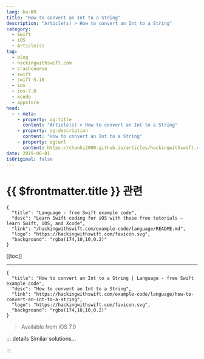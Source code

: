 ```yaml
---
lang: ko-KR
title: "How to convert an Int to a String"
description: "Article(s) > How to convert an Int to a String"
category:
  - Swift
  - iOS
  - Article(s)
tag: 
  - blog
  - hackingwithswift.com
  - crashcourse
  - swift
  - swift-5.10
  - ios
  - ios-7.0
  - xcode
  - appstore
head:
  - - meta:
    - property: og:title
      content: "Article(s) > How to convert an Int to a String"
    - property: og:description
      content: "How to convert an Int to a String"
    - property: og:url
      content: https://chanhi2000.github.io/articles/hackingwithswift.com/example-code/language/how-to-convert-an-int-to-a-string.html
date: 2019-06-01
isOriginal: false
---
```


# {{ $frontmatter.title }} 관련

```component VPCard
{
  "title": "Language - free Swift example code",
  "desc": "Learn Swift coding for iOS with these free tutorials – learn Swift, iOS, and Xcode",
  "link": "/hackingwithswift.com/example-code/language/README.md",
  "logo": "https://hackingwithswift.com/favicon.svg",
  "background": "rgba(174,10,10,0.2)"
}
```

[[toc]]

---

```component VPCard
{
  "title": "How to convert an Int to a String | Language - free Swift example code",
  "desc": "How to convert an Int to a String",
  "link": "https://hackingwithswift.com/example-code/language/how-to-convert-an-int-to-a-string",
  "logo": "https://hackingwithswift.com/favicon.svg",
  "background": "rgba(174,10,10,0.2)"
}
```

> Available from iOS 7.0

<VidStack src="youtube/cyfcinVP1r0" />

<!-- TODO: 작성 -->

<!-- 
Swift's string interpolation means you can convert all sorts of data – including integers – to a string in just one line of code:

```swift
let str1 = "\(myInt)"
```

However, the more common way is just to use the string initializer, like this:

```swift
let str2 = String(myInt)
```

-->

::: details Similar solutions…

<!--
/example-code/language/how-to-convert-a-string-to-an-int">How to convert a String to an Int 
/example-code/language/how-to-convert-a-float-to-an-int">How to convert a float to an int 
/example-code/language/how-to-convert-an-int-to-a-float">How to convert an int to a float 
/example-code/language/how-to-multiply-an-int-and-a-double">How to multiply an int and a double 
/example-code/system/how-to-convert-dates-and-times-to-a-string-using-dateformatter">How to convert dates and times to a string using DateFormatter</a>
-->

:::

